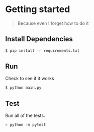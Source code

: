 # Getting started

> Because even I forget how to do it

## Install Dependencies

```bash
$ pip install -r requirements.txt
```

## Run

Check to see if it works

```bash
$ python main.py
```

## Test

Run all of the tests.

```bash
> python -m pytest
```
